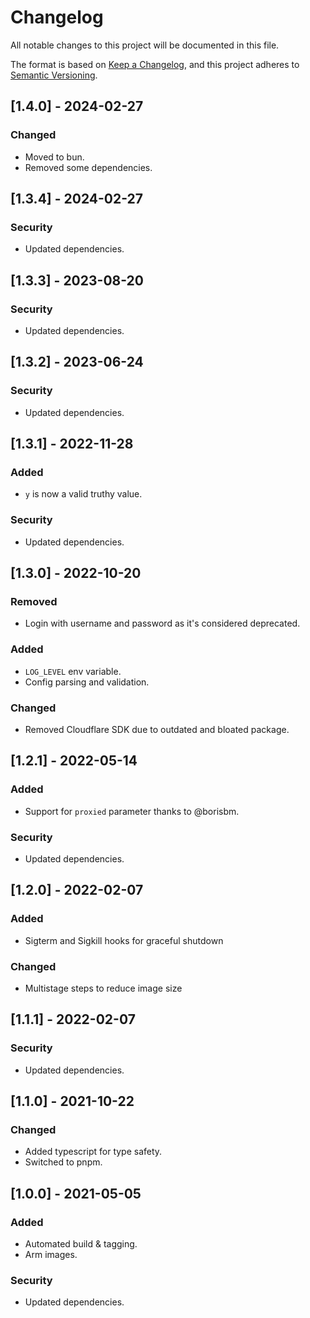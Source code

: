 # Changelog

All notable changes to this project will be documented in this file.

The format is based on [Keep a Changelog](https://keepachangelog.com/en/1.0.0/),
and this project adheres to [Semantic Versioning](https://semver.org/spec/v2.0.0.html).

## [1.4.0] - 2024-02-27

### Changed

- Moved to bun.
- Removed some dependencies.

## [1.3.4] - 2024-02-27

### Security

- Updated dependencies.

## [1.3.3] - 2023-08-20

### Security

- Updated dependencies.

## [1.3.2] - 2023-06-24

### Security

- Updated dependencies.

## [1.3.1] - 2022-11-28

### Added

- `y` is now a valid truthy value.

### Security

- Updated dependencies.

## [1.3.0] - 2022-10-20

### Removed

- Login with username and password as it's considered deprecated.

### Added

- `LOG_LEVEL` env variable.
- Config parsing and validation.

### Changed

- Removed Cloudflare SDK due to outdated and bloated package.

## [1.2.1] - 2022-05-14

### Added

- Support for `proxied` parameter thanks to @borisbm.

### Security

- Updated dependencies.

## [1.2.0] - 2022-02-07

### Added

- Sigterm and Sigkill hooks for graceful shutdown

### Changed

- Multistage steps to reduce image size

## [1.1.1] - 2022-02-07

### Security

- Updated dependencies.

## [1.1.0] - 2021-10-22

### Changed

- Added typescript for type safety.
- Switched to pnpm.

## [1.0.0] - 2021-05-05

### Added

- Automated build & tagging.
- Arm images.

### Security

- Updated dependencies.
